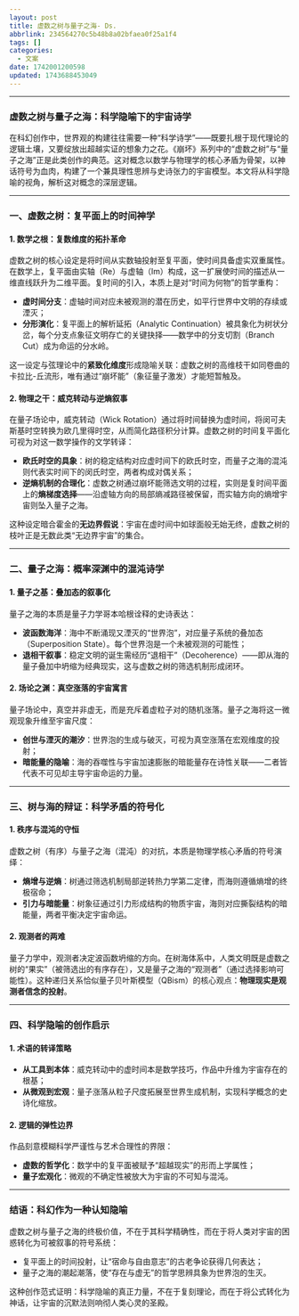 ```yaml
---
layout: post
title: 虚数之树与量子之海- Ds.
abbrlink: 234564270c5b48b8a02bfaea0f25a1f4
tags: []
categories:
  - 文案
date: 1742001200598
updated: 1743688453049
---
```


***

### **虚数之树与量子之海：科学隐喻下的宇宙诗学**

在科幻创作中，世界观的构建往往需要一种“科学诗学”——既要扎根于现代理论的逻辑土壤，又要绽放出超越实证的想象力之花。《崩坏》系列中的“虚数之树”与“量子之海”正是此类创作的典范。这对概念以数学与物理学的核心矛盾为骨架，以神话符号为血肉，构建了一个兼具理性思辨与史诗张力的宇宙模型。本文将从科学隐喻的视角，解析这对概念的深层逻辑。

***

### **一、虚数之树：复平面上的时间神学**

#### **1. 数学之根：复数维度的拓扑革命**

虚数之树的核心设定是将时间从实数轴投射至复平面，使时间具备虚实双重属性。在数学上，复平面由实轴（Re）与虚轴（Im）构成，这一扩展使时间的描述从一维直线跃升为二维平面。复时间的引入，本质上是对“时间为何物”的哲学重构：

- **虚时间分支**：虚轴时间对应未被观测的潜在历史，如平行世界中文明的存续或湮灭；
- **分形演化**：复平面上的解析延拓（Analytic Continuation）被具象化为树状分岔，每个分支点象征文明存亡的关键抉择——数学中的分支切割（Branch Cut）成为命运的分水岭。

这一设定与弦理论中的**紧致化维度**形成隐喻关联：虚数之树的高维枝干如同卷曲的卡拉比-丘流形，唯有通过“崩坏能”（象征量子激发）才能短暂触及。

#### **2. 物理之干：威克转动与逆熵叙事**

在量子场论中，威克转动（Wick Rotation）通过将时间替换为虚时间，将闵可夫斯基时空转换为欧几里得时空，从而简化路径积分计算。虚数之树的时间复平面化可视为对这一数学操作的文学转译：

- **欧氏时空的具象**：树的稳定结构对应虚时间下的欧氏时空，而量子之海的混沌则代表实时间下的闵氏时空，两者构成对偶关系；
- **逆熵机制的合理化**：虚数之树通过崩坏能筛选文明的过程，实则是复时间平面上的**熵梯度选择**——沿虚轴方向的局部熵减路径被保留，而实轴方向的熵增宇宙则坠入量子之海。

这种设定暗合霍金的**无边界假说**：宇宙在虚时间中如球面般无始无终，虚数之树的枝叶正是无数此类“无边界宇宙”的集合。

***

### **二、量子之海：概率深渊中的混沌诗学**

#### **1. 量子之基：叠加态的叙事化**

量子之海的本质是量子力学哥本哈根诠释的史诗表达：

- **波函数海洋**：海中不断涌现又湮灭的“世界泡”，对应量子系统的叠加态（Superposition State）。每个世界泡是一个未被观测的可能性；
- **退相干叙事**：稳定文明的诞生需经历“退相干”（Decoherence）——即从海的量子叠加中坍缩为经典现实，这与虚数之树的筛选机制形成闭环。

#### **2. 场论之渊：真空涨落的宇宙寓言**

量子场论中，真空并非虚无，而是充斥着虚粒子对的随机涨落。量子之海将这一微观现象升维至宇宙尺度：

- **创世与湮灭的潮汐**：世界泡的生成与破灭，可视为真空涨落在宏观维度的投射；
- **暗能量的隐喻**：海的吞噬性与宇宙加速膨胀的暗能量存在诗性关联——二者皆代表不可见却主导宇宙命运的力量。

***

### **三、树与海的辩证：科学矛盾的符号化**

#### **1. 秩序与混沌的守恒**

虚数之树（有序）与量子之海（混沌）的对抗，本质是物理学核心矛盾的符号演绎：

- **熵增与逆熵**：树通过筛选机制局部逆转热力学第二定律，而海则遵循熵增的终极宿命；
- **引力与暗能量**：树象征通过引力形成结构的物质宇宙，海则对应撕裂结构的暗能量，两者平衡决定宇宙命运。

#### **2. 观测者的两难**

量子力学中，观测者决定波函数坍缩的方向。在树海体系中，人类文明既是虚数之树的“果实”（被筛选出的有序存在），又是量子之海的“观测者”（通过选择影响可能性）。这种递归关系恰似量子贝叶斯模型（QBism）的核心观点：**物理现实是观测者信念的投射**。

***

### **四、科学隐喻的创作启示**

#### **1. 术语的转译策略**

- **从工具到本体**：威克转动中的虚时间本是数学技巧，作品中升维为宇宙存在的根基；
- **从微观到宏观**：量子涨落从粒子尺度拓展至世界生成机制，实现科学概念的史诗化缩放。

#### **2. 逻辑的弹性边界**

作品刻意模糊科学严谨性与艺术合理性的界限：

- **虚数的哲学化**：数学中的复平面被赋予“超越现实”的形而上学属性；
- **量子宏观化**：微观的不确定性被放大为宇宙的不可知与混沌。

***

### **结语：科幻作为一种认知隐喻**

虚数之树与量子之海的终极价值，不在于其科学精确性，而在于将人类对宇宙的困惑转化为可被叙事的符号系统：

- 复平面上的时间投射，让“宿命与自由意志”的古老争论获得几何表达；
- 量子之海的潮起潮落，使“存在与虚无”的哲学思辨具象为世界泡的生灭。

这种创作范式证明：科学隐喻的真正力量，不在于复刻理论，而在于将公式转化为神话，让宇宙的沉默法则响彻人类心灵的圣殿。
